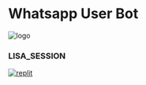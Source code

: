 # Whatsapp User Bot


![logo](https://c.tenor.com/N_2FgqAFzUoAAAAC/blackpink-kpop.gif)



### LISA_SESSION
<a href="https://replit.com/@TelegramBots/Lisa"><img alt="replit" src="https://img.shields.io/badge/-String%20Session-black?style=for-the-badge&logo=replit&logoColor=white"/></a> 


